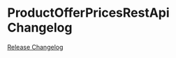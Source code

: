# ProductOfferPricesRestApi Changelog

[Release Changelog](https://github.com/spryker/product-offer-prices-rest-api/releases)

